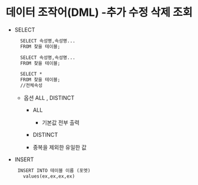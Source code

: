 # 데이터 조작어(DML) -추가 수정 삭제 조회
  - SELECT
    ~~~html
      SELECT 속성명,속성명...
      FROM 찾을 테이블;
    
    ~~~
    ~~~html
      SELECT 속성명,속성명...
      FROM 찾을 테이블;
    
    ~~~
    
    ~~~html
      SELECT *
      FROM 찾을 테이블;
      //전체속성
    ~~~
    
    - 옵션 ALL , DISTINCT 
      - ALL
        - 기본값 전부 출력
    
      - DISTINCT
       - 중복을 제외한 유일한 값


  - INSERT
     ~~~html
      INSERT INTO 테이블 이름 (포멧)
        values(ex,ex,ex,ex)
     ~~~
